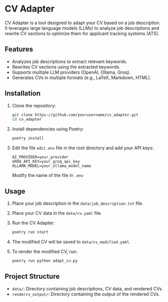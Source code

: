 # CV Adapter

CV Adapter is a tool designed to adapt your CV based on a job description. It leverages large language models (LLMs) to analyze job descriptions and rewrite CV sections to optimize them for applicant tracking systems (ATS).

## Features

- Analyzes job descriptions to extract relevant keywords.
- Rewrites CV sections using the extracted keywords.
- Supports multiple LLM providers (OpenAI, Ollama, Groq).
- Generates CVs in multiple formats (e.g., LaTeX, Markdown, HTML).

## Installation

1. Clone the repository:
    ```sh
    git clone https://github.com/yourusername/cv_adapter.git
    cd cv_adapter
    ```

2. Install dependencies using Poetry:
    ```sh
    poetry install
    ```

3. Edit the file `edit.env` file in the root directory and add your API keys:
    ```env
    AI_PROVIDER=your_provider
    GROQ_API_KEY=your_groq_api_key
    OLLAMA_MODEL=your_ollama_model_name
    ```
    Modify the name of the file in `.env`

## Usage

1. Place your job description in the `data/job_description.txt` file.
2. Place your CV data in the `data/cv.yaml` file.
3. Run the CV Adapter:
    ```sh
    poetry run start
    ```

4. The modified CV will be saved to `data/cv_modified.yaml`.
5. To render the modified CV, run:
    ```sh
    poetry run python adapt_cv.py
    ```

## Project Structure

- `data/`: Directory containing job descriptions, CV data, and rendered CVs.
- `rendercv_output/`: Directory containing the output of the rendered CVs.
